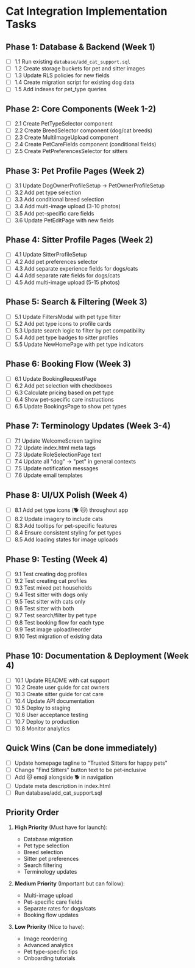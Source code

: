 # Cat Integration Implementation Tasks

## Phase 1: Database & Backend (Week 1)

- [ ] 1.1 Run existing `database/add_cat_support.sql`
- [ ] 1.2 Create storage buckets for pet and sitter images
- [ ] 1.3 Update RLS policies for new fields
- [ ] 1.4 Create migration script for existing dog data
- [ ] 1.5 Add indexes for pet_type queries

## Phase 2: Core Components (Week 1-2)

- [ ] 2.1 Create PetTypeSelector component
- [ ] 2.2 Create BreedSelector component (dog/cat breeds)
- [ ] 2.3 Create MultiImageUpload component
- [ ] 2.4 Create PetCareFields component (conditional fields)
- [ ] 2.5 Create PetPreferencesSelector for sitters

## Phase 3: Pet Profile Pages (Week 2)

- [ ] 3.1 Update DogOwnerProfileSetup → PetOwnerProfileSetup
- [ ] 3.2 Add pet type selection
- [ ] 3.3 Add conditional breed selection
- [ ] 3.4 Add multi-image upload (3-10 photos)
- [ ] 3.5 Add pet-specific care fields
- [ ] 3.6 Update PetEditPage with new fields

## Phase 4: Sitter Profile Pages (Week 2)

- [ ] 4.1 Update SitterProfileSetup
- [ ] 4.2 Add pet preferences selector
- [ ] 4.3 Add separate experience fields for dogs/cats
- [ ] 4.4 Add separate rate fields for dogs/cats
- [ ] 4.5 Add multi-image upload (5-15 photos)

## Phase 5: Search & Filtering (Week 3)

- [ ] 5.1 Update FiltersModal with pet type filter
- [ ] 5.2 Add pet type icons to profile cards
- [ ] 5.3 Update search logic to filter by pet compatibility
- [ ] 5.4 Add pet type badges to sitter profiles
- [ ] 5.5 Update NewHomePage with pet type indicators

## Phase 6: Booking Flow (Week 3)

- [ ] 6.1 Update BookingRequestPage
- [ ] 6.2 Add pet selection with checkboxes
- [ ] 6.3 Calculate pricing based on pet type
- [ ] 6.4 Show pet-specific care instructions
- [ ] 6.5 Update BookingsPage to show pet types

## Phase 7: Terminology Updates (Week 3-4)

- [ ] 7.1 Update WelcomeScreen tagline
- [ ] 7.2 Update index.html meta tags
- [ ] 7.3 Update RoleSelectionPage text
- [ ] 7.4 Update all "dog" → "pet" in general contexts
- [ ] 7.5 Update notification messages
- [ ] 7.6 Update email templates

## Phase 8: UI/UX Polish (Week 4)

- [ ] 8.1 Add pet type icons (🐕 🐱) throughout app
- [ ] 8.2 Update imagery to include cats
- [ ] 8.3 Add tooltips for pet-specific features
- [ ] 8.4 Ensure consistent styling for pet types
- [ ] 8.5 Add loading states for image uploads

## Phase 9: Testing (Week 4)

- [ ] 9.1 Test creating dog profiles
- [ ] 9.2 Test creating cat profiles
- [ ] 9.3 Test mixed pet households
- [ ] 9.4 Test sitter with dogs only
- [ ] 9.5 Test sitter with cats only
- [ ] 9.6 Test sitter with both
- [ ] 9.7 Test search/filter by pet type
- [ ] 9.8 Test booking flow for each type
- [ ] 9.9 Test image upload/reorder
- [ ] 9.10 Test migration of existing data

## Phase 10: Documentation & Deployment (Week 4)

- [ ] 10.1 Update README with cat support
- [ ] 10.2 Create user guide for cat owners
- [ ] 10.3 Create sitter guide for cat care
- [ ] 10.4 Update API documentation
- [ ] 10.5 Deploy to staging
- [ ] 10.6 User acceptance testing
- [ ] 10.7 Deploy to production
- [ ] 10.8 Monitor analytics

## Quick Wins (Can be done immediately)

- [ ] Update homepage tagline to "Trusted Sitters for happy pets"
- [ ] Change "Find Sitters" button text to be pet-inclusive
- [ ] Add 🐱 emoji alongside 🐕 in navigation
- [ ] Update meta description in index.html
- [ ] Run database/add_cat_support.sql

## Priority Order

1. **High Priority** (Must have for launch):
   - Database migration
   - Pet type selection
   - Breed selection
   - Sitter pet preferences
   - Search filtering
   - Terminology updates

2. **Medium Priority** (Important but can follow):
   - Multi-image upload
   - Pet-specific care fields
   - Separate rates for dogs/cats
   - Booking flow updates

3. **Low Priority** (Nice to have):
   - Image reordering
   - Advanced analytics
   - Pet type-specific tips
   - Onboarding tutorials
